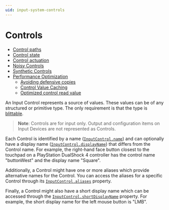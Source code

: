 ```yaml
---
uid: input-system-controls
---
```

# Controls

- [Control paths](#control-paths)
- [Control state](#control-state)
- [Control actuation](#control-actuation)
- [Noisy Controls](#noisy-controls)
- [Synthetic Controls](#synthetic-controls)
- [Performance Optimization](#performance-optimization)
  - [Avoiding defensive copies](#avoiding-defensive-copies)
  - [Control Value Caching](#control-value-caching)
  - [Optimized control read value](#optimized-control-read-value)

An Input Control represents a source of values. These values can be of any structured or primitive type. The only requirement is that the type is [blittable](https://docs.microsoft.com/en-us/dotnet/framework/interop/blittable-and-non-blittable-types).

>__Note__: Controls are for input only. Output and configuration items on Input Devices are not represented as Controls.

Each Control is identified by a name ([`InputControl.name`](../api/UnityEngine.InputSystem.InputControl.html#UnityEngine_InputSystem_InputControl_name)) and can optionally have a display name ([`InputControl.displayName`](../api/UnityEngine.InputSystem.InputControl.html#UnityEngine_InputSystem_InputControl_displayName)) that differs from the Control name. For example, the right-hand face button closest to the touchpad on a PlayStation DualShock 4 controller has the control name "buttonWest" and the display name "Square".

Additionally, a Control might have one or more aliases which provide alternative names for the Control. You can access the aliases for a specific Control through its [`InputControl.aliases`](../api/UnityEngine.InputSystem.InputControl.html#UnityEngine_InputSystem_InputControl_aliases) property.

Finally, a Control might also have a short display name which can be accessed through the [`InputControl.shortDisplayName`](../api/UnityEngine.InputSystem.InputControl.html#UnityEngine_InputSystem_InputControl_shortDisplayName) property. For example, the short display name for the left mouse button is "LMB".




